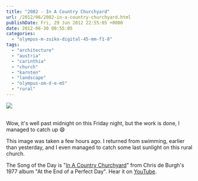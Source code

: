 ```yaml
---
title: "2082 - In A Country Churchyard"
url: /2012/06/2082-in-a-country-churchyard.html
publishDate: Fri, 29 Jun 2012 22:55:05 +0000
date: 2012-06-30 00:55:05
categories: 
  - "olympus-m-zuiko-digital-45-mm-f1-8"
tags: 
  - "architecture"
  - "austria"
  - "carinthia"
  - "church"
  - "karnten"
  - "landscape"
  - "olympus-om-d-e-m5"
  - "rural"
---
```

<div class="container">
<div class="center"><a target="_blank" href="https://d25zfm9zpd7gm5.cloudfront.net/1200x1200/2012/20120629_201808_lr.jpg"><img src="https://d25zfm9zpd7gm5.cloudfront.net/0600x0600/2012/20120629_201808_lr.jpg" /></a></div>
</div>
<br />

Wow, it's well past midnight on this Friday night, but the work is done, I managed to catch up 😄

 This image was taken a few hours ago. I returned from swimming, earlier than yesterday, and I even managed to catch some last sunlight on this rural church.

The Song of the Day is "<a href="http://www.lyricsmode.com/lyrics/c/chris_de_burgh/in_a_country_churchyard_let_your_love_shine_on.html" target="_blank">In A Country Churchyard</a>" from Chris de Burgh's 1977 album "At the End of a Perfect Day". Hear it on <a href="http://www.youtube.com/watch?v=7oIfv82a6xo&feature=related" target="_blank">YouTube</a>.
